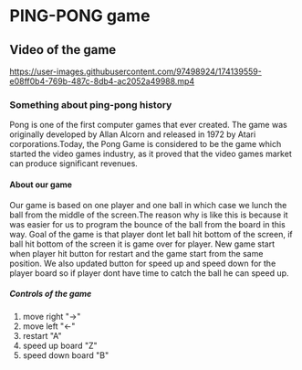 # PING-PONG game

## Video of the game

https://user-images.githubusercontent.com/97498924/174139559-e08ff0b4-769b-487c-8db4-ac2052a49988.mp4

### Something about ping-pong history

Pong is one of the first computer games that ever created. The game was originally developed by Allan Alcorn and released in 1972 by Atari corporations.Today, the Pong Game is considered to be the game which started the video games industry, as it proved that the video games market can produce significant revenues.

#### About our game

Our game is based on one player and one ball in which case we lunch the ball from the middle of the screen.The reason why is like this is because it was easier for us to program the bounce of the ball from the board in this way. Goal of the game is that player dont let ball hit bottom of the screen, if ball hit bottom of the screen it is game over for player. New game start when player hit button for restart and the game start from the same position. We also updated button for speed up and speed down for the player board so if player dont have time to catch the ball he can speed up.

##### Controls of the game

1. move right "->"
2. move left "<-"
3. restart "A"
4. speed up board "Z"
5. speed down board "B"

